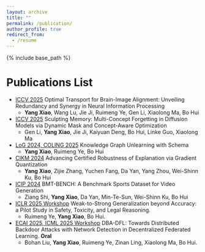 ```yaml
---
layout: archive
title: ""
permalink: /publication/
author_profile: true
redirect_from:
  - /resume
---
```


{% include base_path %}

Publications List
======
* [ICCV 2025](https://arxiv.org/pdf/2503.10663) Optimal Transport for Brain-Image Alignment: Unveiling Redundancy and Synergy in Neural Information Processing
  *  <b>Yang Xiao</b>, Wang Lu, Jie Ji, Ruimeng Ye, Gen Li, Xiaolong Ma, Bo Hui
* [ICCV 2025](https://arxiv.org/pdf/2504.09039) Sculpting Memory: Multi-Concept Forgetting in Diffusion Models via Dynamic Mask and Concept-Aware Optimization
  *  Gen Li, <b>Yang Xiao</b>, Jie Ji, Kaiyuan Deng, Bo Hui, Linke Guo, Xiaolong Ma
* [LoG 2024, COLING 2025](https://openreview.net/pdf?id=y8RGPFy6MX) Knowledge Graph Unlearning with Schema
  * <b>Yang Xiao</b>, Ruimeng Ye, Bo Hui
* [CIKM 2024](https://dl.acm.org/doi/abs/10.1145/3627673.3679650) Advancing Certified Robustness of Explanation via Gradient Quantization
  * <b>Yang Xiao</b>, Zijie Zhang, Yuchen Fang, Da Yan, Yang Zhou, Wei-Shinn Ku, Bo Hui
* [ICIP 2024](https://ieeexplore.ieee.org/abstract/document/10647534) BMT-BENCH: A Benchmark Sports Dataset for Video Generation
  * Ziang Shi, <b>Yang Xiao</b>, Da Yan, Min-Te-Sun, Wei-Shinn Ku, Bo Hui
* [ICLR 2025 Workshop](https://arxiv.org/abs/2410.12621) Weak-to-Strong Generalization beyond Accuracy: a Pilot Study in Safety, Toxicity, and Legal Reasoning. 
  * Ruimeng Ye, <b>Yang Xiao</b>, Bo Hui.
* [ECAI 2025, ICML 2025 Workshop](https://arxiv.org/abs/2501.15005) DBA-DFL: Towards Distributed Backdoor Attacks with Network Detection in Decentralized Federated Learning. <b>Oral</b>
  * Bohan Liu, <b>Yang Xiao</b>, Ruimeng Ye, Zinan Ling, Xiaolong Ma, Bo Hui.
